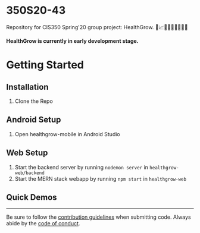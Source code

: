 # 350S20-43
Repository for CIS350 Spring'20 group project: HealthGrow. :seedling::chart_with_upwards_trend::rocket::evergreen_tree::palm_tree::cactus::deciduous_tree::blossom::cherry_blossom:

**HealthGrow is currently in early development stage.**

# Getting Started

## Installation
1. Clone the Repo 

## Android Setup
1. Open healthgrow-mobile in Android Studio

## Web Setup
1. Start the backend server by running `nodemon server` in `healthgrow-web/backend`
2. Start the MERN stack webapp by running `npm start` in `healthgrow-web`

## Quick Demos

---

Be sure to follow the [contribution guidelines](CONTRIBUTING.md) when submitting code. Always abide by the [code of conduct](CODE_OF_CONDUCT.md).
